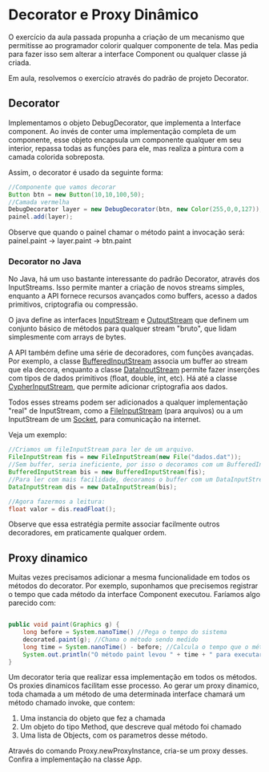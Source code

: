 # Decorator e Proxy Dinâmico


O exercício da aula passada propunha a criação de um mecanismo que permitisse ao programador  colorir qualquer 
componente de tela. Mas pedia para fazer isso sem alterar a interface Component ou qualquer classe já criada.

Em aula, resolvemos o exercício através do padrão de projeto Decorator. 

## Decorator

Implementamos o objeto DebugDecorator, que implementa a Interface component. Ao invés de conter uma implementação 
completa de um componente, esse objeto encapsula um componente qualquer em seu interior, repassa todas as funções para 
ele, mas realiza a pintura com a camada colorida sobreposta.

Assim, o decorator é usado da seguinte forma:

```java
//Componente que vamos decorar
Button btn = new Button(10,10,100,50);
//Camada vermelha
DebugDecorator layer = new DebugDecorator(btn, new Color(255,0,0,127));
painel.add(layer);
```

Observe que quando o painel chamar o método paint a invocação será:
painel.paint -> layer.paint -> btn.paint

### Decorator no Java

No Java, há um uso bastante interessante do padrão Decorator, através dos InputStreams. Isso permite manter a criação 
de novos streams simples, enquanto a API fornece recursos avançados como buffers, acesso a dados primitivos, 
criptografia ou compressão.

O java define as interfaces [InputStream](https://docs.oracle.com/javase/8/docs/api/java/io/InputStream.html) e 
[OutputStream](https://docs.oracle.com/javase/8/docs/api/java/io/OutputStream.html) que definem um conjunto básico de 
métodos para qualquer stream "bruto", que lidam simplesmente com arrays de bytes.

A API também define uma série de decoradores, com funções avançadas. Por exemplo, a classe 
[BufferedInputStream](https://docs.oracle.com/javase/8/docs/api/java/io/BufferedInputStream.html) associa 
um buffer ao stream que ela decora, enquanto a classe 
[DataInputStream](https://docs.oracle.com/javase/8/docs/api/java/io/DataInputStream.html) permite fazer inserções com 
tipos de dados primitivos (float, double, int, etc). Há até a classe 
[CypherInputStream](https://docs.oracle.com/javase/8/docs/api/javax/crypto/CipherInputStream.html), que permite 
adicionar criptografia aos dados.

Todos esses streams podem ser adicionados a qualquer implementação "real" de InputStream, como a 
[FileInputStream](https://docs.oracle.com/javase/8/docs/api/java/io/FileInputStream.html) (para arquivos) ou a um 
InputStream de um [Socket](https://docs.oracle.com/javase/8/docs/api/java/net/Socket.html), para comunicação na internet.

Veja um exemplo:
```java
//Criamos um fileInputStream para ler de um arquivo. 
FileInputStream fis = new FileInputStream(new File("dados.dat"));
//Sem buffer, seria ineficiente, por isso o decoramos com um BufferedInputStream:
BufferedInputStream bis = new BufferedInputStream(fis);
//Para ler com mais facilidade, decoramos o buffer com um DataInputStream:
DataInputStream dis = new DataInputStream(bis);

//Agora fazermos a leitura:
float valor = dis.readFloat(); 
```

Observe que essa estratégia permite associar facilmente outros decoradores, em praticamente qualquer ordem.

## Proxy dinamico

Muitas vezes precisamos adicionar a mesma funcionalidade em todos os métodos do decorator. Por exemplo, suponhamos que 
precisemos registrar o tempo que cada método da interface Component executou. Faríamos algo parecido com:

```java

public void paint(Graphics g) {
    long before = System.nanoTime() //Pega o tempo do sistema
    decorated.paint(g); //Chama o método sendo medido
    long time = System.nanoTime() - before; //Calcula o tempo que o método levou para executar
    System.out.println("O método paint levou " + time + " para executar.");
}
```

Um decorator teria que realizar essa implementação em todos os métodos. Os proxies dinamicos facilitam esse processo.
Ao gerar um proxy dinamico, toda chamada a um método de uma determinada interface chamará um método chamado invoke, 
que contem:
1. Uma instancia do objeto que fez a chamada
1. Um objeto do tipo Method, que descreve qual método foi chamado
1. Uma lista de Objects, com os parametros desse método.

Através do comando Proxy.newProxyInstance, cria-se um proxy desses. Confira a implementação na classe App.